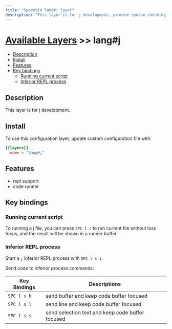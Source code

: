 ```yaml
---
title: "SpaceVim lang#j layer"
description: "This layer is for j development, provide syntax checking, code runner and repl support for j file."
---
```


# [Available Layers](../../) >> lang#j

<!-- vim-markdown-toc GFM -->

- [Description](#description)
- [Install](#install)
- [Features](#features)
- [Key bindings](#key-bindings)
  - [Running current script](#running-current-script)
  - [Inferior REPL process](#inferior-repl-process)

<!-- vim-markdown-toc -->

## Description

This layer is for j development.

## Install

To use this configuration layer, update custom configuration file with:

```toml
[[layers]]
  name = "lang#j"
```
## Features

- repl support
- code runner

## Key bindings

### Running current script

To running a j file, you can press `SPC l r` to run current file without loss focus, and the result will be shown in a runner buffer.

### Inferior REPL process

Start a `j` inferior REPL process with `SPC l s i`.

Send code to inferior process commands:

| Key Bindings | Descriptions                                     |
| ------------ | ------------------------------------------------ |
| `SPC l s b`  | send buffer and keep code buffer focused         |
| `SPC l s l`  | send line and keep code buffer focused           |
| `SPC l s s`  | send selection text and keep code buffer focused |


